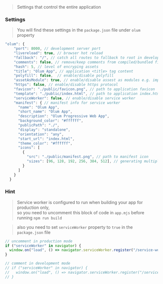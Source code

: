 > Settings that control the entire application
### Settings

> You will find these settings in the `package.json` file under `olum` property

```javascript
"olum": {
    "port": 8000, // development server port
    "livereload": true, // browser hot reload
    "fallback": "/", // catch all routes to fallback to root in development mode only
    "comments": false, // remove/keep comments from compiled/bundled files in build folder
    "hash": 5, // level of encryping assets
    "title": "Olum App", // application <title> tag content
    "polyfill": false,  // enable/disable polyfill
    "assetAsModule": true, // enable/disable assest as modules e.g. import img from "path/to/img.png"
    "https": false, // enable/disable https protocol
    "favicon": "./public/favicon.png", // path to application favicon
    "template": "./public/index.html", // path to application index.html
    "serviceWorker": false, // enable/disable service worker
    "manifest": { // manifest info for service worker
      "name": "Olum App",
      "short_name": "Olum App",
      "description": "Olum Progressive Web App",
      "background_color": "#ffffff",
      "publicPath": "./",
      "display": "standalone",
      "orientation": "any",
      "start_url": "index.html",
      "theme_color": "#ffffff",
      "icons": [
        {
          "src": "./public/manifest.png", // path to manifest icon
          "sizes": [96, 128, 192, 256, 384, 512], // generating multiple sizes of a single icon
        }
      ]
    }
  }
```

### Hint

> Service worker is configured to run when building your app for production only,</br> so you need to uncomment this block of code in `app.mjs` before running `npm run build`

> also you need to set `serviceWorker` property to `true` in the `package.json` file

```javascript
// uncomment in production mode
if ("serviceWorker" in navigator) {
  window.on("load", () => navigator.serviceWorker.register("/service-worker.js").catch(console.error));
}

// comment in development mode
// if ("serviceWorker" in navigator) {
//   window.on("load", () => navigator.serviceWorker.register("/service-worker.js").catch(console.error));
// }
```
